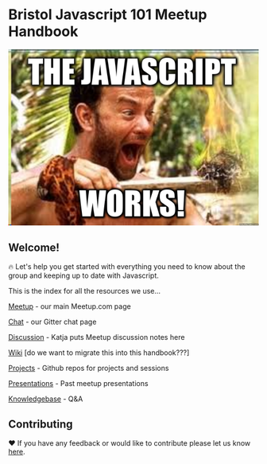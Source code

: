 # Bristol Javascript 101 Meetup Handbook

![](JaY.png)

## Welcome!

:fire: Let's help you get started with everything you need to know about the group and keeping up to date with Javascript.

This is the index for all the resources we use...

[Meetup](https://www.gitbook.com/book/javascript101/guide/edit#) - our main Meetup.com page

[Chat](https://www.gitbook.com/book/javascript101/guide/edit#) - our Gitter chat page

[Discussion](https://www.gitbook.com/book/javascript101/guide/edit#) - Katja puts Meetup discussion notes here

[Wiki](https://github.com/CodeHubOrg/organisations-database/wiki)  \[do we want to migrate this into this handbook???\]

[Projects](https://www.gitbook.com/book/javascript101/guide/edit#) - Github repos for projects and sessions

[Presentations](https://www.gitbook.com/book/javascript101/guide/edit#) - Past meetup presentations

[Knowledgebase](https://www.gitbook.com/book/javascript101/guide/edit#) - Q&A

## Contributing

:heart: If you have any feedback or would like to contribute please let us know [here](https://gitter.im/CodeHubOrg/discussions).

